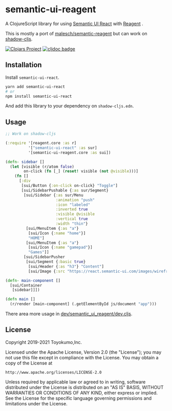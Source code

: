 # semantic-ui-reagent

A ClojureScript library for using [Semantic UI React](http://react.semantic-ui.com) with [Reagent](http://reagent-project.github.io/) .

This is mostly a port of [malesch/semantic-reagent](https://github.com/malesch/semantic-reagent) but can work on [shadow-cljs](https://github.com/thheller/shadow-cljs).

[![Clojars Project](https://img.shields.io/clojars/v/toyokumo/semantic-ui-reagent.svg)](https://clojars.org/toyokumo/semantic-ui-reagent)
[![cljdoc badge](https://cljdoc.org/badge/toyokumo/semantic-ui-reagent)](https://cljdoc.org/d/toyokumo/semantic-ui-reagent/CURRENT)

## Installation

Install `semantic-ui-react`.

```bash
yarn add semantic-ui-react
# or
npm install semantic-ui-react
```

And add this library to your dependency on `shadow-cljs.edn`.

## Usage

```clojure
;; Work on shadow-cljs

(:require '[reagent.core :as r]
          '["semantic-ui-react" :as sur]
          '[semantic-ui-reagent.core :as sui])

(defn- sidebar []
  (let [visible (r/atom false)
        on-click (fn [_] (reset! visible (not @visible)))]
    (fn []
      [:div
       [sui/Button {:on-click on-click} "Toggle"]
       [sui/SidebarPushable {:as sur/Segment}
        [sui/Sidebar {:as sur/Menu
                      :animation "push"
                      :icon "labeled"
                      :inverted true
                      :visible @visible
                      :vertical true
                      :width "thin"}
         [sui/MenuItem {:as "a"}
          [sui/Icon {:name "home"}]
          "HOME"]
         [sui/MenuItem {:as "a"}
          [sui/Icon {:name "gamepad"}]
          "Games"]]
        [sui/SidebarPusher
         [sui/Segment {:basic true}
          [sui/Header {:as "h3"} "Content"]
          [sui/Image {:src "https://react.semantic-ui.com/images/wireframe/paragraph.png"}]]]]])))

(defn- main-component []
  [sui/Container
   [sidebar]]])

(defn main []
  (r/render [main-component] (.getElementById js/document "app")))
```

There area more usage in [dev/semantic_ui_reagent/dev.cljs](dev/semantic_ui_reagent/dev.cljs).

## License

Copyright 2019-2021 Toyokumo,Inc.

Licensed under the Apache License, Version 2.0 (the "License");
you may not use this file except in compliance with the License.
You may obtain a copy of the License at

    http://www.apache.org/licenses/LICENSE-2.0

Unless required by applicable law or agreed to in writing, software
distributed under the License is distributed on an "AS IS" BASIS,
WITHOUT WARRANTIES OR CONDITIONS OF ANY KIND, either express or implied.
See the License for the specific language governing permissions and
limitations under the License.
